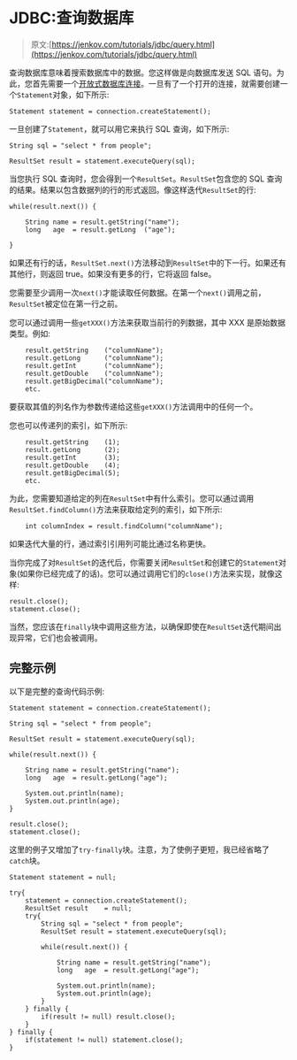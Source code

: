 # JDBC:查询数据库

> 原文:[https://jenkov.com/tutorials/jdbc/query.html](https://jenkov.com/tutorials/jdbc/query.html)

查询数据库意味着搜索数据库中的数据。您这样做是向数据库发送 SQL 语句。为此，您首先需要一个[开放式数据库连接](connection.html)。一旦有了一个打开的连接，就需要创建一个`Statement`对象，如下所示:

```
Statement statement = connection.createStatement();

```

一旦创建了`Statement`，就可以用它来执行 SQL 查询，如下所示:

```
String sql = "select * from people";

ResultSet result = statement.executeQuery(sql);

```

当您执行 SQL 查询时，您会得到一个`ResultSet`。`ResultSet`包含您的 SQL 查询的结果。结果以包含数据列的行的形式返回。像这样迭代`ResultSet`的行:

```
while(result.next()) {

    String name = result.getString("name");
    long   age  = result.getLong  ("age");

}

```

如果还有行的话，`ResultSet.next()`方法移动到`ResultSet`中的下一行。如果还有其他行，则返回 true。如果没有更多的行，它将返回 false。

您需要至少调用一次`next()`才能读取任何数据。在第一个`next()`调用之前，`ResultSet`被定位在第一行之前。

您可以通过调用一些`getXXX()`方法来获取当前行的列数据，其中 XXX 是原始数据类型。例如:

```
    result.getString    ("columnName");
    result.getLong      ("columnName");
    result.getInt       ("columnName");
    result.getDouble    ("columnName");
    result.getBigDecimal("columnName");
    etc.

```

要获取其值的列名作为参数传递给这些`getXXX()`方法调用中的任何一个。

您也可以传递列的索引，如下所示:

```
    result.getString    (1);
    result.getLong      (2);
    result.getInt       (3);
    result.getDouble    (4);
    result.getBigDecimal(5);
    etc.

```

为此，您需要知道给定的列在`ResultSet`中有什么索引。您可以通过调用`ResultSet.findColumn()`方法来获取给定列的索引，如下所示:

```
    int columnIndex = result.findColumn("columnName");

```

如果迭代大量的行，通过索引引用列可能比通过名称更快。

当你完成了对`ResultSet`的迭代后，你需要关闭`ResultSet`和创建它的`Statement`对象(如果你已经完成了的话)。您可以通过调用它们的`close()`方法来实现，就像这样:

```
result.close();
statement.close();

```

当然，您应该在`finally`块中调用这些方法，以确保即使在`ResultSet`迭代期间出现异常，它们也会被调用。

## 完整示例

以下是完整的查询代码示例:

```
Statement statement = connection.createStatement();

String sql = "select * from people";

ResultSet result = statement.executeQuery(sql);

while(result.next()) {

    String name = result.getString("name");
    long   age  = result.getLong("age");

    System.out.println(name);
    System.out.println(age);
}

result.close();
statement.close();

```

这里的例子又增加了`try-finally`块。注意，为了使例子更短，我已经省略了`catch`块。

```
Statement statement = null;

try{
    statement = connection.createStatement();
    ResultSet result    = null;
    try{
        String sql = "select * from people";
        ResultSet result = statement.executeQuery(sql);

        while(result.next()) {

            String name = result.getString("name");
            long   age  = result.getLong("age");

            System.out.println(name);
            System.out.println(age);
        }
    } finally {
        if(result != null) result.close();
    }
} finally {
    if(statement != null) statement.close();
}

```